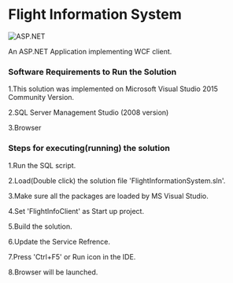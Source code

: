 # Flight Information System
![ASP.NET](https://img.shields.io/badge/ASP.NET-WCF-blue)


An ASP.NET Application implementing WCF client.

### Software Requirements to Run the Solution

1.This solution was implemented on Microsoft Visual Studio 2015 Community Version.

2.SQL Server Management Studio (2008 version)

3.Browser


### Steps for executing(running) the solution

1.Run the SQL script.

2.Load(Double click) the solution file 'FlightInformationSystem.sln'.

3.Make sure all the packages are loaded by MS Visual Studio.

4.Set 'FlightInfoClient' as Start up project.

5.Build the solution.

6.Update the Service Refrence.

7.Press 'Ctrl+F5' or Run icon in the IDE.

8.Browser will be launched.

